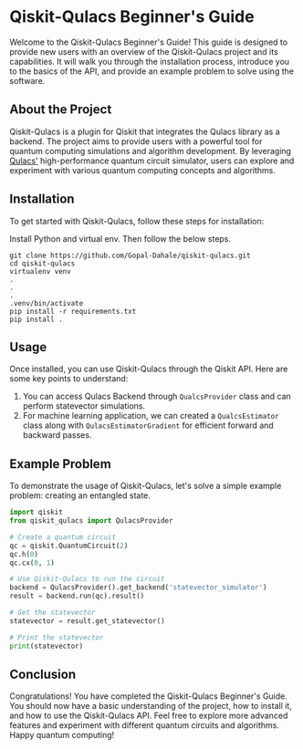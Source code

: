 # Qiskit-Qulacs Beginner's Guide

Welcome to the Qiskit-Qulacs Beginner's Guide! This guide is designed to provide new users with an overview of the Qiskit-Qulacs project and its capabilities. It will walk you through the installation process, introduce you to the basics of the API, and provide an example problem to solve using the software.

## About the Project

Qiskit-Qulacs is a plugin for Qiskit that integrates the Qulacs library as a backend. The project aims to provide users with a powerful tool for quantum computing simulations and algorithm development. By leveraging [Qulacs'](https://github.com/qulacs/qulacs#performance) high-performance quantum circuit simulator, users can explore and experiment with various quantum computing concepts and algorithms.

## Installation
To get started with Qiskit-Qulacs, follow these steps for installation:

Install Python and virtual env. Then follow the below steps.

```
git clone https://github.com/Gopal-Dahale/qiskit-qulacs.git
cd qiskit-qulacs
virtualenv venv
.
.
.
.venv/bin/activate
pip install -r requirements.txt
pip install .
```

## Usage

Once installed, you can use Qiskit-Qulacs through the Qiskit API. Here are some key points to understand:

1. You can access Qulacs Backend through `QualcsProvider` class and can perform statevector simulations.
2. For machine learning application, we can created a `QualcsEstimator` class along with `QulacsEstimatorGradient` for efficient forward and backward passes.


## Example Problem

To demonstrate the usage of Qiskit-Qulacs, let's solve a simple example problem: creating an entangled state.

```python
import qiskit
from qiskit_qulacs import QulacsProvider

# Create a quantum circuit
qc = qiskit.QuantumCircuit(2)
qc.h(0)
qc.cx(0, 1)

# Use Qiskit-Qulacs to run the circuit
backend = QulacsProvider().get_backend('statevector_simulator')
result = backend.run(qc).result()

# Get the statevector
statevector = result.get_statevector()

# Print the statevector
print(statevector)
```

## Conclusion

Congratulations! You have completed the Qiskit-Qulacs Beginner's Guide. You should now have a basic understanding of the project, how to install it, and how to use the Qiskit-Qulacs API. Feel free to explore more advanced features and experiment with different quantum circuits and algorithms. Happy quantum computing!
